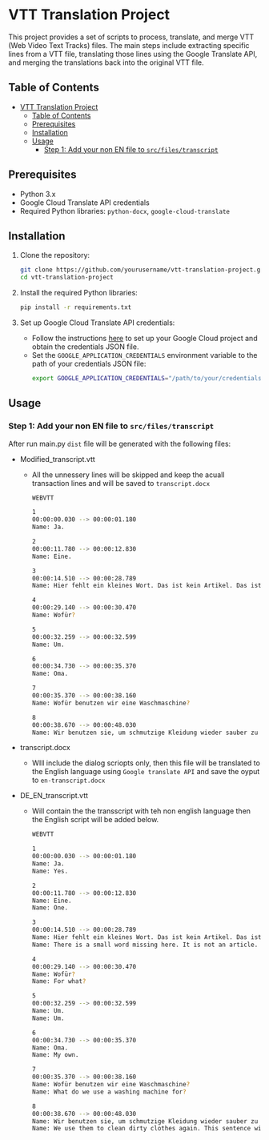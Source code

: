 # VTT Translation Project

This project provides a set of scripts to process, translate, and merge VTT (Web Video Text Tracks) files. The main steps include extracting specific lines from a VTT file, translating those lines using the Google Translate API, and merging the translations back into the original VTT file.

## Table of Contents

- [VTT Translation Project](#vtt-translation-project)
  - [Table of Contents](#table-of-contents)
  - [Prerequisites](#prerequisites)
  - [Installation](#installation)
  - [Usage](#usage)
    - [Step 1: Add your non EN file to `src/files/transcript`](#step-1-add-your-non-en-file-to-srcfilestranscript)

## Prerequisites

- Python 3.x
- Google Cloud Translate API credentials
- Required Python libraries: `python-docx`, `google-cloud-translate`

## Installation

1. Clone the repository:
    ```sh
    git clone https://github.com/yourusername/vtt-translation-project.git
    cd vtt-translation-project
    ```

2. Install the required Python libraries:
    ```sh
    pip install -r requirements.txt
    ```

3. Set up Google Cloud Translate API credentials:
    - Follow the instructions [here](https://cloud.google.com/translate/docs/setup) to set up your Google Cloud project and obtain the credentials JSON file.
    - Set the `GOOGLE_APPLICATION_CREDENTIALS` environment variable to the path of your credentials JSON file:
        ```sh
        export GOOGLE_APPLICATION_CREDENTIALS="/path/to/your/credentials.json"
        ```

## Usage

### Step 1: Add your non EN file to `src/files/transcript`

After run main.py `dist` file will be generated with the following files:
 -  Modified_transcript.vtt
    -  All the unnessery lines will be skipped and keep the acuall transaction lines and will be saved to `transcript.docx`
        ```bash
        WEBVTT

        1
        00:00:00.030 --> 00:00:01.180
        Name: Ja.

        2
        00:00:11.780 --> 00:00:12.830
        Name: Eine.

        3
        00:00:14.510 --> 00:00:28.789
        Name: Hier fehlt ein kleines Wort. Das ist kein Artikel. Das ist ein Wort, das wir verwenden, wenn wir Zusätze haben mit der Frage, wofür?

        4
        00:00:29.140 --> 00:00:30.470
        Name: Wofür?

        5
        00:00:32.259 --> 00:00:32.599
        Name: Um.

        6
        00:00:34.730 --> 00:00:35.370
        Name: Oma.

        7
        00:00:35.370 --> 00:00:38.160
        Name: Wofür benutzen wir eine Waschmaschine?

        8
        00:00:38.670 --> 00:00:48.030
        Name: Wir benutzen sie, um schmutzige Kleidung wieder sauber zu machen. Dieser Satz mit um. Der hat kein Subjekt.

        ```

 -  transcript.docx
    -  WIll include the dialog scriopts only, then this file will be translated to the English language using `Google translate API` and save the oyput to `en-transcript.docx`
 -  DE_EN_transcript.vtt
    -  Will contain the the transscript with teh non english language then the English script will be added below.
        ```Bash
        WEBVTT

        1
        00:00:00.030 --> 00:00:01.180
        Name: Ja.
        Name: Yes.

        2
        00:00:11.780 --> 00:00:12.830
        Name: Eine.
        Name: One.

        3
        00:00:14.510 --> 00:00:28.789
        Name: Hier fehlt ein kleines Wort. Das ist kein Artikel. Das ist ein Wort, das wir verwenden, wenn wir Zusätze haben mit der Frage, wofür?
        Name: There is a small word missing here. It is not an article. It is a word we use when we have additions with the question, what for?

        4
        00:00:29.140 --> 00:00:30.470
        Name: Wofür?
        Name: For what?

        5
        00:00:32.259 --> 00:00:32.599
        Name: Um.
        Name: Um.

        6
        00:00:34.730 --> 00:00:35.370
        Name: Oma.
        Name: My own.

        7
        00:00:35.370 --> 00:00:38.160
        Name: Wofür benutzen wir eine Waschmaschine?
        Name: What do we use a washing machine for?

        8
        00:00:38.670 --> 00:00:48.030
        Name: Wir benutzen sie, um schmutzige Kleidung wieder sauber zu machen. Dieser Satz mit um. Der hat kein Subjekt.
        Name: We use them to clean dirty clothes again. This sentence with um. It has no subject.

        ```

